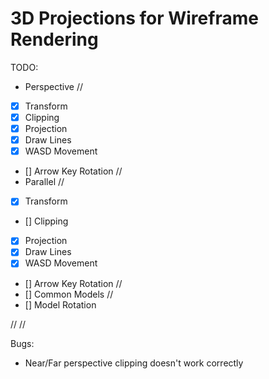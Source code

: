 # 3D Projections for Wireframe Rendering

TODO:

* Perspective
//
* [x] Transform
* [x] Clipping
* [x] Projection
* [x] Draw Lines
* [x] WASD Movement
* [] Arrow Key Rotation
//
* Parallel
//
* [x] Transform
* [] Clipping
* [x] Projection
* [x] Draw Lines
* [x] WASD Movement
* [] Arrow Key Rotation
//
* [] Common Models
//
* [] Model Rotation

//
//

Bugs:
* Near/Far perspective clipping doesn't work correctly